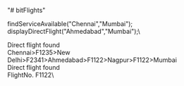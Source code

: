 "# bitFlights" 

findServiceAvailable("Chennai","Mumbai");\
displayDirectFlight("Ahmedabad","Mumbai");\
        
Direct flight found\
Chennai>F1235>New Delhi>F2341>Ahmedabad>F1122>Nagpur>F1122>Mumbai\
Direct flight found\
FlightNo. F1122\
